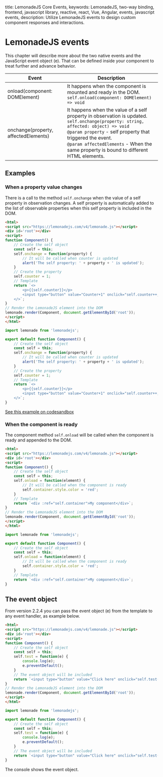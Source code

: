 title: LemonadeJS Core Events,
keywords: LemonadeJS, two-way binding, frontend, javascript library, reactive, react, Vue, Angular, events, javascript events,
description: Utilize LemonadeJS events to design custom component responses and interactions.

LemonadeJS events
=================

This chapter will describe more about the two native events and the JavaScript event object (e). That can be defined inside your component to treat further and advance behavior.

| Event                                | Description                                                                                                                                                                                                                                                                                              |
|--------------------------------------|----------------------------------------------------------------------------------------------------------------------------------------------------------------------------------------------------------------------------------------------------------------------------------------------------------|
| onload(component: DOMElement)        | It happens when the component is mounted and ready in the DOM.  <br>`self.onload(component: DOMElement) => void`                                                                                                                                                                                         |
| onchange(property, affectedElements) | It happens when the value of a self property in observation is updated.  <br>`self.onchange(property: string, affected: object) => void`  <br>`@param property` \- self property that triggered the event.  <br>`@param affectedElements` \- When the same property is bound to different HTML elements. |
  

Examples
--------

### When a property value changes

There is a call to the method `self.onchange` when the value of a self property in observation changes. A self property is automatically added to the list of observable properties when this self property is included in the DOM.  
  
```html
<html>
<script src="https://lemonadejs.com/v4/lemonade.js"></script>
<div id='root'></div>
<script>
function Component() {
    // Create the self object
    const self = this;
    self.onchange = function(property) {
        // It will be called when counter is updated
        alert('The self property: ' + property + ' is updated');
    }
    // Create the property
    self.counter = 1;
    // Template
    return `<>
        <p>{{self.counter}}</p>
        <input type="button" value="Counter+1" onclick="self.counter++;"/>
    </>`;
}
// Render the LemonadeJS element into the DOM
lemonade.render(Component, document.getElementById('root'));
</script>
</html>
```
```javascript
import lemonade from 'lemonadejs';

export default function Component() {
    // Create the self object
    const self = this;
    self.onchange = function(property) {
        // It will be called when counter is updated
        alert('The self property: ' + property + ' is updated');
    }
    // Create the property
    self.counter = 1;
    // Template
    return `<>
        <p>{{self.counter}}</p>
        <input type="button" value="Counter+1" onclick="self.counter++;"/>
    </>`;
}
```

[See this example on codesandbox](https://codesandbox.io/s/javascript-events-re4bwy)

  
  

### When the component is ready

The component method `self.onload` will be called when the component is ready and appended to the DOM.  
  
```html
<html>
<script src="https://lemonadejs.com/v4/lemonade.js"></script>
<div id='root'></div>
<script>
function Component() {
    // Create the self object
    const self = this;
    self.onload = function(element) {
        // It will be called when the component is ready
        self.container.style.color = 'red';
    }
    // Template
    return `<div :ref="self.container">My component</div>`;
}
// Render the LemonadeJS element into the DOM
lemonade.render(Component, document.getElementById('root'));
</script>
</html>
```
```javascript
import lemonade from 'lemonadejs';

export default function Component() {
    // Create the self object
    const self = this;
    self.onload = function(element) {
        // It will be called when the component is ready
        self.container.style.color = 'red';
    }
    // Template
    return `<div :ref="self.container">My component</div>`;
}
```
 
The event object
----------------

From version 2.2.4 you can pass the event object (e) from the template to any event handler, as example below.  
  
```html
<html>
<script src="https://lemonadejs.com/v4/lemonade.js"></script>
<div id='root'></div>
<script>
function Component() {
    // Create the self object
    const self = this;
    self.test = function(e) {
        console.log(e);
        e.preventDefault();
    }
    // The event object will be included
    return `<input type="button" value="Click here" onclick="self.test(e);"/>`;
}
// Render the LemonadeJS element into the DOM
lemonade.render(Component, document.getElementById('root'));
</script>
</html>
```
```javascript
import lemonade from 'lemonadejs';

export default function Component() {
    // Create the self object
    const self = this;
    self.test = function(e) {
        console.log(e);
        e.preventDefault();
    }
    // The event object will be included
    return `<input type="button" value="Click here" onclick="self.test(e);"/>`;
}
```

The console shows the event object.
